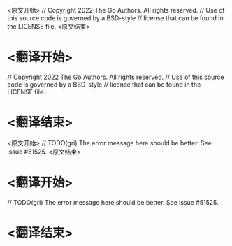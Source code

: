 
<原文开始>
// Copyright 2022 The Go Authors. All rights reserved.
// Use of this source code is governed by a BSD-style
// license that can be found in the LICENSE file.
<原文结束>

# <翻译开始>
// Copyright 2022 The Go Authors. All rights reserved.
// Use of this source code is governed by a BSD-style
// license that can be found in the LICENSE file.
# <翻译结束>


<原文开始>
// TODO(gri) The error message here should be better. See issue #51525.
<原文结束>

# <翻译开始>
// TODO(gri) The error message here should be better. See issue #51525.
# <翻译结束>

